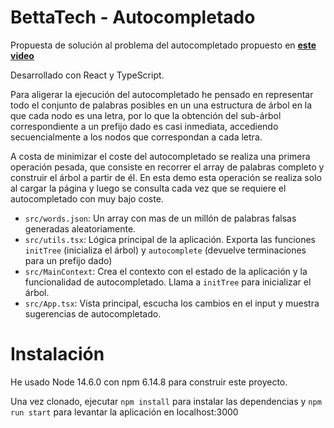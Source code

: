 # BettaTech - Autocompletado

Propuesta de solución al problema del autocompletado propuesto en **[este video](https://www.youtube.com/watch?v=jIlB1D8e4rk&ab_channel=BettaTech)**

Desarrollado con React y TypeScript.

Para aligerar la ejecución del autocompletado he pensado en representar todo el conjunto de palabras posibles en un una estructura de árbol en la que cada nodo es una letra, por lo que la obtención del sub-árbol correspondiente a un prefijo dado es casi inmediata, accediendo secuencialmente a los nodos que correspondan a cada letra.

A costa de minimizar el coste del autocompletado se realiza una primera operación pesada, que consiste en recorrer el array de palabras completo y construir el árbol a partir de él. En esta demo esta operación se realiza solo al cargar la página y luego se consulta cada vez que se requiere el autocompletado con muy bajo coste.

- `src/words.json`: Un array con mas de un millón de palabras falsas generadas aleatoriamente.
- `src/utils.tsx`: Lógica principal de la aplicación. Exporta las funciones `initTree` (inicializa el árbol) y `autocomplete` (devuelve terminaciones para un prefijo dado)
- `src/MainContext`: Crea el contexto con el estado de la aplicación y la funcionalidad de autocompletado. Llama a `initTree` para inicializar el árbol.
- `src/App.tsx`: Vista principal, escucha los cambios en el input y muestra sugerencias de autocompletado.

# Instalación

He usado Node 14.6.0 con npm 6.14.8 para construir este proyecto.

Una vez clonado, ejecutar `npm install` para instalar las dependencias y `npm run start` para levantar la aplicación en localhost:3000
